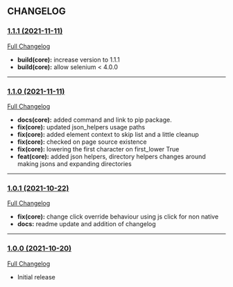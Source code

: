 ## CHANGELOG

### [1.1.1 (2021-11-11)](https://github.com/rakutentech/ui-automation-tools-mbt/tree/v1.1.1)

[Full Changelog](https://github.com/rakutentech/ui-automation-tools-mbt/compare/v1.1.0...v1.1.1)

- **build(core):** increase version to 1.1.1
- **build(core):** allow selenium < 4.0.0

---
### [1.1.0 (2021-11-11)](https://github.com/rakutentech/ui-automation-tools-mbt/tree/v1.1.0)

[Full Changelog](https://github.com/rakutentech/ui-automation-tools-mbt/compare/v1.0.1...v1.1.0)

- **docs(core):** added command and link to pip package.
- **fix(core):** updated json_helpers usage paths
- **fix(core):** added element context to skip list and a little cleanup
- **fix(core):** checked on page source existence
- **fix(core):** lowering the first character on first_lower True
- **feat(core):** added json helpers, directory helpers changes around making jsons and expanding directories

---
### [1.0.1 (2021-10-22)](https://github.com/rakutentech/ui-automation-tools-mbt/tree/v1.0.1)

[Full Changelog](https://github.com/rakutentech/ui-automation-tools-mbt/compare/v1.0.0...v1.0.1)

- **fix(core):** change click override behaviour using js click for non native
- **docs:** readme update and addition of changelog

---
### [1.0.0 (2021-10-20)](https://github.com/rakutentech/ui-automation-tools-mbt/tree/v1.0.0)

[Full Changelog](https://github.com/rakutentech/ui-automation-tools-mbt/compare/baf9083a8dfd1f5bc89ee1dba220f2514a7d58c8...v1.0.0)

- Initial release